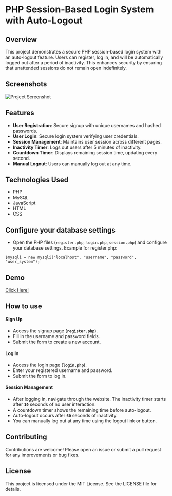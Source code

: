 # PHP Session-Based Login System with Auto-Logout

## Overview

This project demonstrates a secure PHP session-based login system with an auto-logout feature. Users can register, log in, and will be automatically logged out after a period of inactivity. This enhances security by ensuring that unattended sessions do not remain open indefinitely.

## Screenshots

![Project Screenshot](https://github.com/iamvishveshs/iamvishveshs.github.io/blob/main/assets/png/automatic-logout-using-session-thumbnail1.png)
## Features

- **User Registration**: Secure signup with unique usernames and hashed passwords.
- **User Login**: Secure login system verifying user credentials.
- **Session Management**: Maintains user session across different pages.
- **Inactivity Timer**: Logs out users after 5 minutes of inactivity.
- **Countdown Timer**: Displays remaining session time, updating every second.
- **Manual Logout**: Users can manually log out at any time.

## Technologies Used

- PHP
- MySQL
- JavaScript
- HTML
- CSS

## Configure your database settings
- Open the PHP files (`register.php`, `login.php`, `session.php`) and configure your database settings. 
Example for register.php:

`$mysqli = new mysqli("localhost", "username", "password", "user_system");`


## Demo

[Click Here!](https://projects.thevshub.in/automatic-logout-using-session)


## How to use
#### Sign Up
- Access the signup page (**`register.php`**).
- Fill in the username and password fields.
- Submit the form to create a new account.
#### Log In
- Access the login page (**`login.php`**).
- Enter your registered username and password.
- Submit the form to log in.
#### Session Management
- After logging in, navigate through the website. The inactivity timer starts after **` 10 `** seconds of no user interaction.
- A countdown timer shows the remaining time before auto-logout.
- Auto-logout occurs after **` 60 `** seconds of inactivity.
- You can manually log out at any time using the logout link or button.
## Contributing
Contributions are welcome! Please open an issue or submit a pull request for any improvements or bug fixes.

## License
This project is licensed under the MIT License. See the LICENSE file for details.